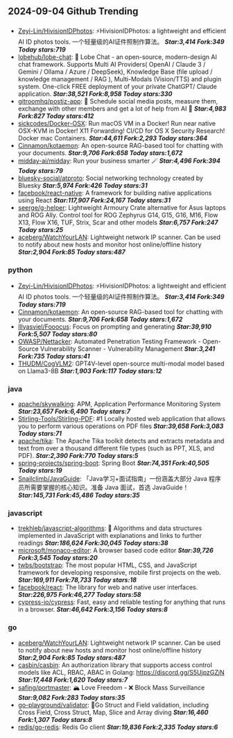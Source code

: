 ## 2024-09-04 Github Trending

### 
* [Zeyi-Lin/HivisionIDPhotos](https://github.com/Zeyi-Lin/HivisionIDPhotos): ⚡️HivisionIDPhotos: a lightweight and efficient AI ID photos tools. 一个轻量级的AI证件照制作算法。 ***Star:3,414 Fork:349 Today stars:719***
* [lobehub/lobe-chat](https://github.com/lobehub/lobe-chat): 🤯 Lobe Chat - an open-source, modern-design AI chat framework. Supports Multi AI Providers( OpenAI / Claude 3 / Gemini / Ollama / Azure / DeepSeek), Knowledge Base (file upload / knowledge management / RAG ), Multi-Modals (Vision/TTS) and plugin system. One-click FREE deployment of your private ChatGPT/ Claude application. ***Star:38,521 Fork:8,958 Today stars:330***
* [gitroomhq/postiz-app](https://github.com/gitroomhq/postiz-app): 📨 Schedule social media posts, measure them, exchange with other members and get a lot of help from AI 🚀 ***Star:4,983 Fork:827 Today stars:412***
* [sickcodes/Docker-OSX](https://github.com/sickcodes/Docker-OSX): Run macOS VM in a Docker! Run near native OSX-KVM in Docker! X11 Forwarding! CI/CD for OS X Security Research! Docker mac Containers. ***Star:44,611 Fork:2,293 Today stars:364***
* [Cinnamon/kotaemon](https://github.com/Cinnamon/kotaemon): An open-source RAG-based tool for chatting with your documents. ***Star:9,706 Fork:658 Today stars:1,672***
* [midday-ai/midday](https://github.com/midday-ai/midday): Run your business smarter 🪄 ***Star:4,496 Fork:394 Today stars:79***
* [bluesky-social/atproto](https://github.com/bluesky-social/atproto): Social networking technology created by Bluesky ***Star:5,974 Fork:426 Today stars:31***
* [facebook/react-native](https://github.com/facebook/react-native): A framework for building native applications using React ***Star:117,907 Fork:24,167 Today stars:31***
* [seerge/g-helper](https://github.com/seerge/g-helper): Lightweight Armoury Crate alternative for Asus laptops and ROG Ally. Control tool for ROG Zephyrus G14, G15, G16, M16, Flow X13, Flow X16, TUF, Strix, Scar and other models ***Star:6,757 Fork:247 Today stars:25***
* [aceberg/WatchYourLAN](https://github.com/aceberg/WatchYourLAN): Lightweight network IP scanner. Can be used to notify about new hosts and monitor host online/offline history ***Star:2,904 Fork:85 Today stars:487***

### python
* [Zeyi-Lin/HivisionIDPhotos](https://github.com/Zeyi-Lin/HivisionIDPhotos): ⚡️HivisionIDPhotos: a lightweight and efficient AI ID photos tools. 一个轻量级的AI证件照制作算法。 ***Star:3,414 Fork:349 Today stars:719***
* [Cinnamon/kotaemon](https://github.com/Cinnamon/kotaemon): An open-source RAG-based tool for chatting with your documents. ***Star:9,706 Fork:658 Today stars:1,672***
* [lllyasviel/Fooocus](https://github.com/lllyasviel/Fooocus): Focus on prompting and generating ***Star:39,910 Fork:5,507 Today stars:80***
* [OWASP/Nettacker](https://github.com/OWASP/Nettacker): Automated Penetration Testing Framework - Open-Source Vulnerability Scanner - Vulnerability Management ***Star:3,241 Fork:735 Today stars:41***
* [THUDM/CogVLM2](https://github.com/THUDM/CogVLM2): GPT4V-level open-source multi-modal model based on Llama3-8B ***Star:1,903 Fork:117 Today stars:12***

### java
* [apache/skywalking](https://github.com/apache/skywalking): APM, Application Performance Monitoring System ***Star:23,657 Fork:6,490 Today stars:7***
* [Stirling-Tools/Stirling-PDF](https://github.com/Stirling-Tools/Stirling-PDF): #1 Locally hosted web application that allows you to perform various operations on PDF files ***Star:39,658 Fork:3,083 Today stars:71***
* [apache/tika](https://github.com/apache/tika): The Apache Tika toolkit detects and extracts metadata and text from over a thousand different file types (such as PPT, XLS, and PDF). ***Star:2,390 Fork:770 Today stars:5***
* [spring-projects/spring-boot](https://github.com/spring-projects/spring-boot): Spring Boot ***Star:74,351 Fork:40,505 Today stars:19***
* [Snailclimb/JavaGuide](https://github.com/Snailclimb/JavaGuide): 「Java学习+面试指南」一份涵盖大部分 Java 程序员所需要掌握的核心知识。准备 Java 面试，首选 JavaGuide！ ***Star:145,731 Fork:45,486 Today stars:35***

### javascript
* [trekhleb/javascript-algorithms](https://github.com/trekhleb/javascript-algorithms): 📝 Algorithms and data structures implemented in JavaScript with explanations and links to further readings ***Star:186,624 Fork:30,045 Today stars:38***
* [microsoft/monaco-editor](https://github.com/microsoft/monaco-editor): A browser based code editor ***Star:39,726 Fork:3,545 Today stars:20***
* [twbs/bootstrap](https://github.com/twbs/bootstrap): The most popular HTML, CSS, and JavaScript framework for developing responsive, mobile first projects on the web. ***Star:169,911 Fork:78,733 Today stars:18***
* [facebook/react](https://github.com/facebook/react): The library for web and native user interfaces. ***Star:226,975 Fork:46,277 Today stars:58***
* [cypress-io/cypress](https://github.com/cypress-io/cypress): Fast, easy and reliable testing for anything that runs in a browser. ***Star:46,642 Fork:3,156 Today stars:8***

### go
* [aceberg/WatchYourLAN](https://github.com/aceberg/WatchYourLAN): Lightweight network IP scanner. Can be used to notify about new hosts and monitor host online/offline history ***Star:2,904 Fork:85 Today stars:487***
* [casbin/casbin](https://github.com/casbin/casbin): An authorization library that supports access control models like ACL, RBAC, ABAC in Golang: https://discord.gg/S5UjpzGZjN ***Star:17,448 Fork:1,620 Today stars:7***
* [safing/portmaster](https://github.com/safing/portmaster): 🏔 Love Freedom - ❌ Block Mass Surveillance ***Star:9,082 Fork:283 Today stars:35***
* [go-playground/validator](https://github.com/go-playground/validator): 💯Go Struct and Field validation, including Cross Field, Cross Struct, Map, Slice and Array diving ***Star:16,460 Fork:1,307 Today stars:8***
* [redis/go-redis](https://github.com/redis/go-redis): Redis Go client ***Star:19,836 Fork:2,335 Today stars:6***
